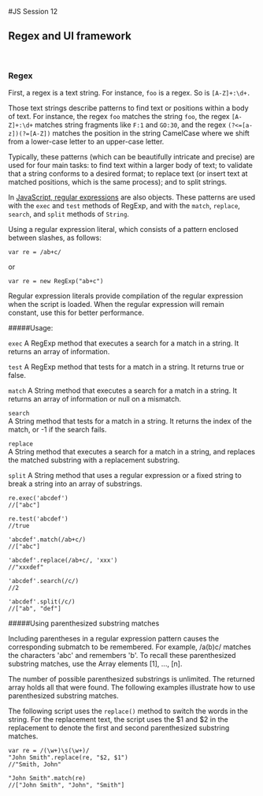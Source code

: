 #JS Session 12


## Regex and UI framework
<br>


### Regex

First, a regex is a text string. For instance, `foo` is a regex. So is `[A-Z]+:\d+.`

Those text strings describe patterns to find text or positions within a body of text. For instance, the regex `foo` matches the string `foo`, the regex `[A-Z]+:\d+` matches string fragments like `F:1` and `GO:30`, and the regex `(?<=[a-z])(?=[A-Z])` matches the position in the string CamelCase where we shift from a lower-case letter to an upper-case letter.

Typically, these patterns (which can be beautifully intricate and precise) are used for four main tasks: to find text within a larger body of text; to validate that a string conforms to a desired format; to replace text (or insert text at matched positions, which is the same process); and to split strings. 

In [JavaScript, regular expressions](https://developer.mozilla.org/en-US/docs/Web/JavaScript/Guide/Regular_Expressions) are also objects. These patterns are used with the `exec` and `test` methods of RegExp, and with the `match`, `replace`, `search`, and `split` methods of `String`.

Using a regular expression literal, which consists of a pattern enclosed between slashes, as follows:

	var re = /ab+c/
or

	var re = new RegExp("ab+c")

Regular expression literals provide compilation of the regular expression when the script is loaded. When the regular expression will remain constant, use this for better performance.

#####Usage:

`exec`
A RegExp method that executes a search for a match in a string. It returns an array of information.

`test`
A RegExp method that tests for a match in a string. It returns true or false.

`match`	
A String method that executes a search for a match in a string. It returns an array of information or null on a mismatch.

`search`	
A String method that tests for a match in a string. It returns the index of the match, or -1 if the search fails.

`replace`	
A String method that executes a search for a match in a string, and replaces the matched substring with a replacement substring.

`split`	
A String method that uses a regular expression or a fixed string to break a string into an array of substrings.

	re.exec('abcdef')
	//["abc"]
	
	re.test('abcdef')
	//true
	
	'abcdef'.match(/ab+c/)
	//["abc"]
	
	'abcdef'.replace(/ab+c/, 'xxx')
	//"xxxdef"
	
	'abcdef'.search(/c/)
	//2
	
	'abcdef'.split(/c/)
	//["ab", "def"]
	
#####Using parenthesized substring matches

Including parentheses in a regular expression pattern causes the corresponding submatch to be remembered. For example, /a(b)c/ matches the characters 'abc' and remembers 'b'. To recall these parenthesized substring matches, use the Array elements [1], ..., [n].

The number of possible parenthesized substrings is unlimited. The returned array holds all that were found. The following examples illustrate how to use parenthesized substring matches.

The following script uses the `replace()` method to switch the words in the string. For the replacement text, the script uses the $1 and $2 in the replacement to denote the first and second parenthesized substring matches.

	var re = /(\w+)\s(\w+)/
	"John Smith".replace(re, "$2, $1")
	//"Smith, John"
	
	"John Smith".match(re)
	//["John Smith", "John", "Smith"]
	
